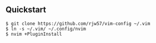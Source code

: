 ## Quickstart

```console
$ git clone https://github.com/rjw57/vim-config ~/.vim
$ ln -s ~/.vim/ ~/.config/nvim
$ nvim +PluginInstall
```
